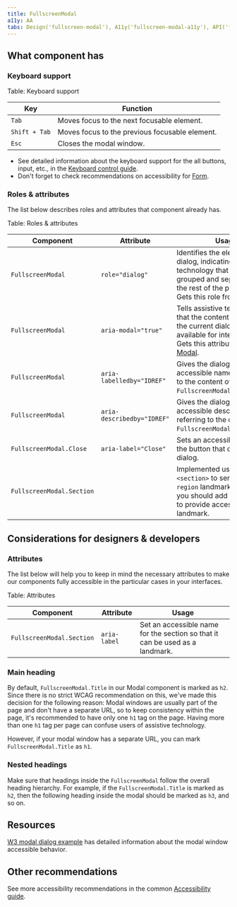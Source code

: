 ```yaml
---
title: FullscreenModal
a11y: AA
tabs: Design('fullscreen-modal'), A11y('fullscreen-modal-a11y'), API('fullscreen-modal-api'), Example('fullscreen-modal-code'), Changelog('fullscreen-modal-changelog')
---
```


## What component has

### Keyboard support

Table: Keyboard support

| Key           | Function                                       |
| ------------- | ---------------------------------------------- |
| `Tab`         | Moves focus to the next focusable element.     |
| `Shift + Tab` | Moves focus to the previous focusable element. |
| `Esc`         | Closes the modal window.                       |

- See detailed information about the keyboard support for the all buttons, input, etc., in the [Keyboard control guide](/core-principles/a11y/a11y-keyboard).
- Don't forget to check recommendations on accessibility for [Form](/patterns/form/form-a11y).

### Roles & attributes

The list below describes roles and attributes that component already has.

Table: Roles & attributes

| Component    | Attribute | Usage                                                                                                                                                   |
| ------------------------- | -------------------------- | ------------------------------------------------------------------------------------------------------------------------------------------------------- |
| `FullscreenModal`         | `role="dialog"`            | Identifies the element as a dialog, indicating to assistive technology that its content is grouped and separated from the rest of the page content. <br>Gets this role from [Modal](/components/modal/modal). |
| `FullscreenModal`         | `aria-modal="true"`        | Tells assistive technologies that the content underneath the current dialog isn't available for interaction. <br>Gets this attribute from [Modal](/components/modal/modal). |
| `FullscreenModal`         | `aria-labelledby="IDREF"`  | Gives the dialog an accessible name by referring to the content of `FullscreenModal.Title`. |
| `FullscreenModal`         | `aria-describedby="IDREF"` | Gives the dialog an accessible description by referring to the content of `FullscreenModal.Description`. |
| `FullscreenModal.Close`   | `aria-label="Close"`       | Sets an accessible name for the button that closes the dialog. |
| `FullscreenModal.Section` |  | Implemented using HTML `<section>` to serve as a `region` landmark. Note that you should add an `aria-label` to provide access to the landmark. |

## Considerations for designers & developers

### Attributes

The list below will help you to keep in mind the necessary attributes to make our components fully accessible in the particular cases in your interfaces.

Table: Attributes

| Component                   | Attribute         | Usage                                                                                                                                                                 |
| --------------------------- | ----------------- | --------------------------------------------------------------------------------------------------------------------------------------------------------------------- |
| `FullscreenModal.Section`   | `aria-label`                  | Set an accessible name for the section so that it can be used as a landmark. |

### Main heading

By default, `FullscreenModal.Title` in our Modal component is marked as `h2`. Since there is no strict WCAG recommendation on this, we've made this decision for the following reason: Modal windows are usually part of the page and don't have a separate URL, so to keep consistency within the page, it's recommended to have only one `h1` tag on the page. Having more than one `h1` tag per page can confuse users of assistive technology.

However, if your modal window has a separate URL, you can mark `FullscreenModal.Title` as `h1`.

### Nested headings

Make sure that headings inside the `FullscreenModal` follow the overall heading hierarchy. For example, if the `FullscreenModal.Title` is marked as `h2`, then the following heading inside the modal should be marked as `h3`, and so on.

## Resources

[W3 modal dialog example](https://www.w3.org/TR/wai-aria-practices-1.1/examples/dialog-modal/dialog.html) has detailed information about the modal window accessible behavior.

## Other recommendations

See more accessibility recommendations in the common [Accessibility guide](/core-principles/a11y/a11y).
